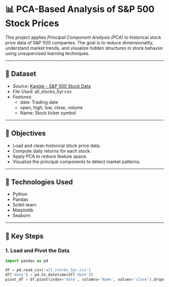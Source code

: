 # 📊 PCA-Based Analysis of S&P 500 Stock Prices

This project applies *Principal Component Analysis (PCA)* to historical stock price data of S&P 500 companies. The goal is to reduce dimensionality, understand market trends, and visualize hidden structures in stock behavior using unsupervised learning techniques.

---

## 📁 Dataset

- *Source:* [Kaggle - S&P 500 Stock Data](https://www.kaggle.com/datasets/camnugent/sandp500)
- *File Used:* all_stocks_5yr.csv
- *Features:*
  - date: Trading date
  - open, high, low, close, volume
  - Name: Stock ticker symbol

---

## 📌 Objectives

- Load and clean historical stock price data.
- Compute daily returns for each stock.
- Apply PCA to reduce feature space.
- Visualize the principal components to detect market patterns.

---

## 🧪 Technologies Used

- Python
- Pandas
- Scikit-learn
- Matplotlib
- Seaborn

---

## 🧷 Key Steps

### 1. Load and Pivot the Data

```python
import pandas as pd

df = pd.read_csv('all_stocks_5yr.csv')
df['date'] = pd.to_datetime(df['date'])
pivot_df = df.pivot(index='date', columns='Name', values='close').dropna(axis=1)
